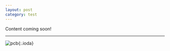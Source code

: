 ```yaml
---
layout: post
category: test
---
```


Content coming soon!

---

![pcb](/assets/img/pcb/pcb-llc-full-bridge.jpg){:.ioda}